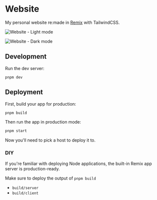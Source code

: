 # Website

My personal website re:made in [Remix](https://remix.run) with TailwindCSS.

![Website - Light mode](https://user-images.githubusercontent.com/5226773/199515273-d2113a54-1cf8-4a30-964c-9aff9fd2bbff.png)

![Website - Dark mode](https://user-images.githubusercontent.com/5226773/198899100-6f598e24-433f-4cd8-a476-b87190108af2.png)

## Development

Run the dev server:

```shellscript
pnpm dev
```

## Deployment

First, build your app for production:

```sh
pnpm build
```

Then run the app in production mode:

```sh
pnpm start
```

Now you'll need to pick a host to deploy it to.

### DIY

If you're familiar with deploying Node applications, the built-in Remix app server is production-ready.

Make sure to deploy the output of `pnpm build`

- `build/server`
- `build/client`

